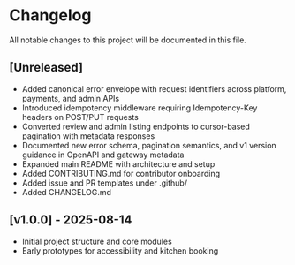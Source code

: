 # Changelog

All notable changes to this project will be documented in this file.

## [Unreleased]

- Added canonical error envelope with request identifiers across platform, payments, and admin APIs
- Introduced idempotency middleware requiring Idempotency-Key headers on POST/PUT requests
- Converted review and admin listing endpoints to cursor-based pagination with metadata responses
- Documented new error schema, pagination semantics, and v1 version guidance in OpenAPI and gateway metadata
- Expanded main README with architecture and setup
- Added CONTRIBUTING.md for contributor onboarding
- Added issue and PR templates under .github/
- Added CHANGELOG.md

## [v1.0.0] - 2025-08-14

- Initial project structure and core modules
- Early prototypes for accessibility and kitchen booking

